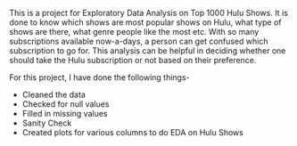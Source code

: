 This is a project for Exploratory Data Analysis on Top 1000 Hulu Shows. It is done to know which shows are most popular shows on Hulu, what type of shows are there, what genre people like the most etc.
With so many subscriptions available now-a-days, a person can get confused which subscription to go for. This analysis can be helpful in deciding whether one should take the Hulu subscription or not based on their preference.

For this project, I have done the following things-
- Cleaned the data
- Checked for null values
- Filled in missing values
- Sanity Check
- Created plots for various columns to do EDA on Hulu Shows
